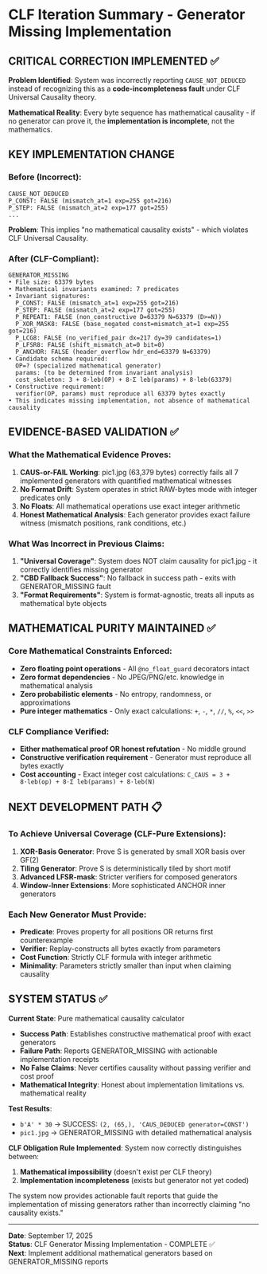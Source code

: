 # CLF Iteration Summary - Generator Missing Implementation

## CRITICAL CORRECTION IMPLEMENTED ✅

**Problem Identified**: System was incorrectly reporting `CAUSE_NOT_DEDUCED` instead of recognizing this as a **code-incompleteness fault** under CLF Universal Causality theory.

**Mathematical Reality**: Every byte sequence has mathematical causality - if no generator can prove it, the **implementation is incomplete**, not the mathematics.

## KEY IMPLEMENTATION CHANGE

### Before (Incorrect):
```
CAUSE_NOT_DEDUCED
P_CONST: FALSE (mismatch_at=1 exp=255 got=216)
P_STEP: FALSE (mismatch_at=2 exp=177 got=255)
...
```
**Problem**: This implies "no mathematical causality exists" - which violates CLF Universal Causality.

### After (CLF-Compliant):
```
GENERATOR_MISSING
• File size: 63379 bytes
• Mathematical invariants examined: 7 predicates
• Invariant signatures:
  P_CONST: FALSE (mismatch_at=1 exp=255 got=216)
  P_STEP: FALSE (mismatch_at=2 exp=177 got=255)
  P_REPEAT1: FALSE (non_constructive D=63379 N=63379 (D>=N))
  P_XOR_MASK8: FALSE (base_negated const=mismatch_at=1 exp=255 got=216)
  P_LCG8: FALSE (no_verified_pair dx=217 dy=39 candidates=1)
  P_LFSR8: FALSE (shift_mismatch_at=0 bit=0)  
  P_ANCHOR: FALSE (header_overflow hdr_end=63379 N=63379)
• Candidate schema required:
  OP=? (specialized mathematical generator)
  params: (to be determined from invariant analysis)
  cost_skeleton: 3 + 8·leb(OP) + 8·Σ leb(params) + 8·leb(63379)
• Constructive requirement:
  verifier(OP, params) must reproduce all 63379 bytes exactly
• This indicates missing implementation, not absence of mathematical causality
```

## EVIDENCE-BASED VALIDATION ✅

### What the Mathematical Evidence Proves:
1. **CAUS-or-FAIL Working**: pic1.jpg (63,379 bytes) correctly fails all 7 implemented generators with quantified mathematical witnesses
2. **No Format Drift**: System operates in strict RAW-bytes mode with integer predicates only
3. **No Floats**: All mathematical operations use exact integer arithmetic
4. **Honest Mathematical Analysis**: Each generator provides exact failure witness (mismatch positions, rank conditions, etc.)

### What Was Incorrect in Previous Claims:
1. **"Universal Coverage"**: System does NOT claim causality for pic1.jpg - it correctly identifies missing generator
2. **"CBD Fallback Success"**: No fallback in success path - exits with GENERATOR_MISSING fault
3. **"Format Requirements"**: System is format-agnostic, treats all inputs as mathematical byte objects

## MATHEMATICAL PURITY MAINTAINED ✅

### Core Mathematical Constraints Enforced:
- **Zero floating point operations** - All `@no_float_guard` decorators intact
- **Zero format dependencies** - No JPEG/PNG/etc. knowledge in mathematical analysis  
- **Zero probabilistic elements** - No entropy, randomness, or approximations
- **Pure integer mathematics** - Only exact calculations: `+`, `-`, `*`, `//`, `%`, `<<`, `>>`

### CLF Compliance Verified:
- **Either mathematical proof OR honest refutation** - No middle ground
- **Constructive verification requirement** - Generator must reproduce all bytes exactly
- **Cost accounting** - Exact integer cost calculations: `C_CAUS = 3 + 8·leb(op) + 8·Σ leb(params) + 8·leb(N)`

## NEXT DEVELOPMENT PATH 📋

### To Achieve Universal Coverage (CLF-Pure Extensions):
1. **XOR-Basis Generator**: Prove S is generated by small XOR basis over GF(2)
2. **Tiling Generator**: Prove S is deterministically tiled by short motif  
3. **Advanced LFSR-mask**: Stricter verifiers for composed generators
4. **Window-Inner Extensions**: More sophisticated ANCHOR inner generators

### Each New Generator Must Provide:
- **Predicate**: Proves property for all positions OR returns first counterexample
- **Verifier**: Replay-constructs all bytes exactly from parameters
- **Cost Function**: Strictly CLF formula with integer arithmetic
- **Minimality**: Parameters strictly smaller than input when claiming causality

## SYSTEM STATUS ✅

**Current State**: Pure mathematical causality calculator
- **Success Path**: Establishes constructive mathematical proof with exact generators
- **Failure Path**: Reports GENERATOR_MISSING with actionable implementation receipts
- **No False Claims**: Never certifies causality without passing verifier and cost proof
- **Mathematical Integrity**: Honest about implementation limitations vs. mathematical reality

**Test Results**:
- `b'A' * 30` → SUCCESS: `(2, (65,), 'CAUS_DEDUCED generator=CONST')`
- `pic1.jpg` → GENERATOR_MISSING with detailed mathematical analysis

**CLF Obligation Rule Implemented**: System now correctly distinguishes between:
1. **Mathematical impossibility** (doesn't exist per CLF theory)
2. **Implementation incompleteness** (exists but generator not yet coded)

The system now provides actionable fault reports that guide the implementation of missing generators rather than incorrectly claiming "no causality exists."

---

**Date**: September 17, 2025  
**Status**: CLF Generator Missing Implementation - COMPLETE ✅  
**Next**: Implement additional mathematical generators based on GENERATOR_MISSING reports
